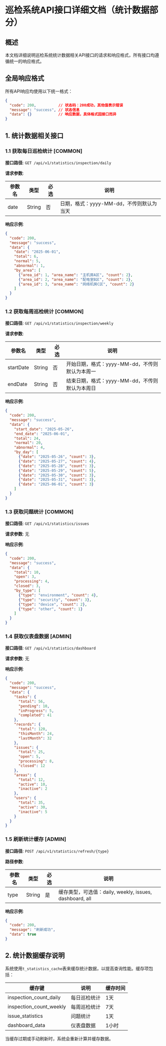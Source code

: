 # 巡检系统API接口详细文档（统计数据部分）

## 概述

本文档详细说明巡检系统统计数据相关API接口的请求和响应格式，所有接口均遵循统一的响应格式。

## 全局响应格式

所有API响应均使用以下统一格式：

```json
{
  "code": 200,          // 状态码：200成功，其他值表示错误
  "message": "success", // 状态信息
  "data": {}            // 响应数据，具体格式因接口而异
}
```

## 1. 统计数据相关接口

### 1.1 获取每日巡检统计 [COMMON]

**接口路径**: `GET /api/v1/statistics/inspection/daily`

**请求参数**:

| 参数名 | 类型 | 必选 | 说明 |
|-------|------|------|------|
| date | String | 否 | 日期，格式：yyyy-MM-dd，不传则默认为当天 |

**响应示例**:

```json
{
  "code": 200,
  "message": "success",
  "data": {
    "date": "2025-06-01",
    "total": 6,
    "normal": 5,
    "abnormal": 1,
    "by_area": [
      {"area_id": 1, "area_name": "主机房A区", "count": 2},
      {"area_id": 2, "area_name": "配电室B区", "count": 2},
      {"area_id": 3, "area_name": "网络机房C区", "count": 2}
    ]
  }
}
```

### 1.2 获取每周巡检统计 [COMMON]

**接口路径**: `GET /api/v1/statistics/inspection/weekly`

**请求参数**:

| 参数名 | 类型 | 必选 | 说明 |
|-------|------|------|------|
| startDate | String | 否 | 开始日期，格式：yyyy-MM-dd，不传则默认为本周一 |
| endDate | String | 否 | 结束日期，格式：yyyy-MM-dd，不传则默认为本周日 |

**响应示例**:

```json
{
  "code": 200,
  "message": "success",
  "data": {
    "start_date": "2025-05-26",
    "end_date": "2025-06-01",
    "total": 24,
    "normal": 20,
    "abnormal": 4,
    "by_day": [
      {"date": "2025-05-26", "count": 3},
      {"date": "2025-05-27", "count": 4},
      {"date": "2025-05-28", "count": 3},
      {"date": "2025-05-29", "count": 5},
      {"date": "2025-05-30", "count": 3},
      {"date": "2025-05-31", "count": 3},
      {"date": "2025-06-01", "count": 3}
    ]
  }
}
```

### 1.3 获取问题统计 [COMMON]

**接口路径**: `GET /api/v1/statistics/issues`

**请求参数**: 无

**响应示例**:

```json
{
  "code": 200,
  "message": "success",
  "data": {
    "total": 10,
    "open": 3,
    "processing": 4,
    "closed": 3,
    "by_type": [
      {"type": "environment", "count": 4},
      {"type": "security", "count": 3},
      {"type": "device", "count": 2},
      {"type": "other", "count": 1}
    ]
  }
}
```

### 1.4 获取仪表盘数据 [ADMIN]

**接口路径**: `GET /api/v1/statistics/dashboard`

**请求参数**: 无

**响应示例**:

```json
{
  "code": 200,
  "message": "success",
  "data": {
    "tasks": {
      "total": 56,
      "pending": 10,
      "inProgress": 5,
      "completed": 41
    },
    "records": {
      "total": 120,
      "thisMonth": 24,
      "lastMonth": 32
    },
    "issues": {
      "total": 25,
      "open": 5,
      "processing": 8,
      "closed": 12
    },
    "areas": {
      "total": 12,
      "active": 10,
      "inactive": 2
    },
    "users": {
      "total": 35,
      "active": 30,
      "inactive": 5
    }
  }
}
```

### 1.5 刷新统计缓存 [ADMIN]

**接口路径**: `POST /api/v1/statistics/refresh/{type}`

**路径参数**:

| 参数名 | 类型 | 必选 | 说明 |
|-------|------|------|------|
| type | String | 是 | 缓存类型，可选值：daily, weekly, issues, dashboard, all |

**响应示例**:

```json
{
  "code": 200,
  "message": "刷新成功",
  "data": true
}
```

## 2. 统计数据缓存说明

系统使用`t_statistics_cache`表来缓存统计数据，以提高查询性能。缓存项包括：

| 缓存键 | 说明 | 缓存时间 |
|-------|------|----------|
| inspection_count_daily | 每日巡检统计 | 1天 |
| inspection_count_weekly | 每周巡检统计 | 7天 |
| issue_statistics | 问题统计 | 1天 |
| dashboard_data | 仪表盘数据 | 1小时 |

当缓存过期或手动刷新时，系统会重新计算并缓存数据。 